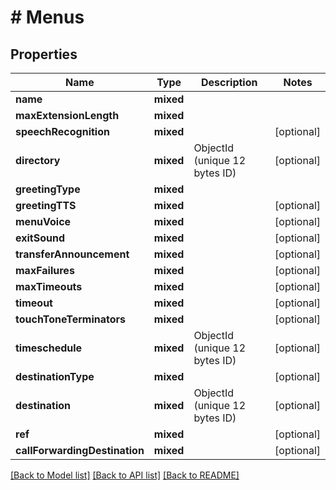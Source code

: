 # # Menus

## Properties

Name | Type | Description | Notes
------------ | ------------- | ------------- | -------------
**name** | **mixed** |  |
**maxExtensionLength** | **mixed** |  |
**speechRecognition** | **mixed** |  | [optional]
**directory** | **mixed** | ObjectId (unique 12 bytes ID) | [optional]
**greetingType** | **mixed** |  |
**greetingTTS** | **mixed** |  | [optional]
**menuVoice** | **mixed** |  | [optional]
**exitSound** | **mixed** |  | [optional]
**transferAnnouncement** | **mixed** |  | [optional]
**maxFailures** | **mixed** |  | [optional]
**maxTimeouts** | **mixed** |  | [optional]
**timeout** | **mixed** |  | [optional]
**touchToneTerminators** | **mixed** |  | [optional]
**timeschedule** | **mixed** | ObjectId (unique 12 bytes ID) | [optional]
**destinationType** | **mixed** |  | [optional]
**destination** | **mixed** | ObjectId (unique 12 bytes ID) | [optional]
**ref** | **mixed** |  | [optional]
**callForwardingDestination** | **mixed** |  | [optional]

[[Back to Model list]](../../README.md#models) [[Back to API list]](../../README.md#endpoints) [[Back to README]](../../README.md)
